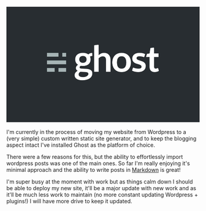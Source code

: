 ![ghost_logo](images/ghost_logo_big.jpg)

I'm currently in the process of moving my website from Wordpress to a (very simple) custom written static site generator, and to keep the blogging aspect intact I've installed Ghost as the platform of choice. 

There were a few reasons for this, but the ability to effortlessly import wordpress posts was one of the main ones. So far I'm really enjoying it's minimal approach and the ability to write posts in [Markdown](http://daringfireball.net/projects/markdown/) is great!

I'm super busy at the moment with work but as things calm down I should be able to deploy my new site, it'll be a major update with new work and as it'll be much less work to maintain (no more constant updating Wordpress + plugins!) I will have more drive to keep it updated.


